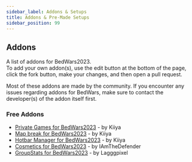 ```yaml
---
sidebar_label: Addons & Setups
title: Addons & Pre-Made Setups
sidebar_position: 99
---
```


## Addons

A list of addons for BedWars2023. <br/>
To add your own addon(s), use the edit button at the bottom of the page, click the fork button, make your changes, and then open a pull request.

Most of these addons are made by the community.
If you encounter any issues regarding addons for BedWars, make sure to contact the developer(s) of the addon itself first.

### Free Addons
- [Private Games for BedWars2023](https://discord.gg/YA3q8tFU7e) - by Kiiya
- [Map break for BedWars2023](https://discord.gg/9zjjUrfuSF) - by Kiiya
- [Hotbar Manager for BedWars2023](https://discord.gg/sgHFSdtznH) - by Kiiya
- [Cosmetics for BedWars2023](https://spigotmc.org/resources/106685/) - by IAmTheDefender
- [GroupStats for BedWars2023](https://polymart.org/resource/5904/) - by Lagggpixel
